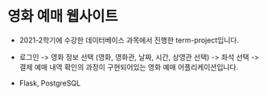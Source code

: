 # 영화 예매 웹사이트 
- 2021-2학기에 수강한 데이터베이스 과목에서 진행한 term-project입니다. 
- 로그인 -> 영화 정보 선택 (영화, 영화관, 날짜, 시간, 상영관 선택) -> 좌석 선택 -> 결제 예매 내역 확인의 과정이 구현되어있는 영화 예매 어플리케이션입니다. 

- Flask, PostgreSQL
